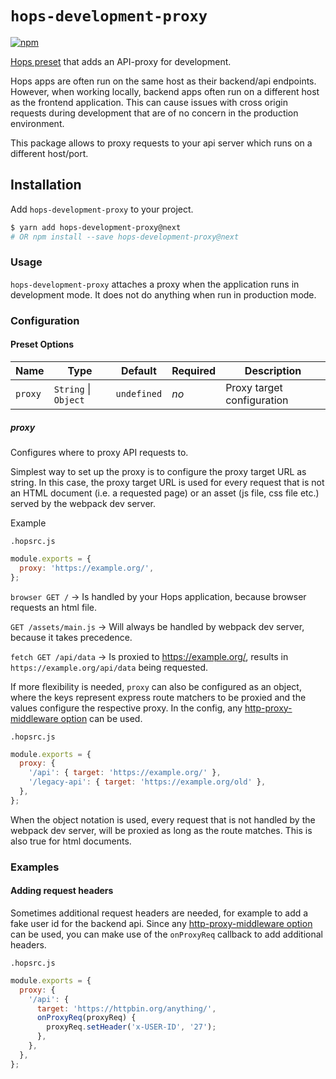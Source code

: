 # `hops-development-proxy`

[![npm](https://img.shields.io/npm/v/hops-development-proxy/next.svg)](https://www.npmjs.com/package/hops-development-proxy)

[Hops preset](https://github.com/xing/hops/tree/master#presets) that adds an API-proxy for development.

Hops apps are often run on the same host as their backend/api endpoints. However, when working locally, backend apps often run on a different host as the frontend application. This can cause issues with cross origin requests during development that are of no concern in the production environment.

This package allows to proxy requests to your api server which runs on a different host/port.

## Installation

Add `hops-development-proxy` to your project.

```bash
$ yarn add hops-development-proxy@next
# OR npm install --save hops-development-proxy@next
```

### Usage

`hops-development-proxy` attaches a proxy when the application runs in development mode. It does not do anything when run in production mode.

### Configuration

#### Preset Options

| Name    | Type                 | Default     | Required | Description                |
| ------- | -------------------- | ----------- | -------- | -------------------------- |
| `proxy` | `String` \| `Object` | `undefined` | _no_     | Proxy target configuration |

##### proxy

Configures where to proxy API requests to.

Simplest way to set up the proxy is to configure the proxy target URL as string. In this case, the proxy target URL is used for every request that is not an HTML document (i.e. a requested page) or an asset (js file, css file etc.) served by the webpack dev server.

Example

`.hopsrc.js`

```javascript
module.exports = {
  proxy: 'https://example.org/',
};
```

`browser GET /` -> Is handled by your Hops application, because browser requests an html file.

`GET /assets/main.js` -> Will always be handled by webpack dev server, because it takes precedence.

`fetch GET /api/data` -> Is proxied to https://example.org/, results in `https://example.org/api/data` being requested.

If more flexibility is needed, `proxy` can also be configured as an object, where the keys represent express route matchers to be proxied and the values configure the respective proxy. In the config, any [http-proxy-middleware option](https://github.com/chimurai/http-proxy-middleware#options) can be used.

`.hopsrc.js`

```javascript
module.exports = {
  proxy: {
    '/api': { target: 'https://example.org/' },
    '/legacy-api': { target: 'https://example.org/old' },
  },
};
```

When the object notation is used, every request that is not handled by the webpack dev server, will be proxied as long as the route matches. This is also true for html documents.

### Examples

#### Adding request headers

Sometimes additional request headers are needed, for example to add a fake user id for the backend api. Since any [http-proxy-middleware option](https://github.com/chimurai/http-proxy-middleware#options) can be used, you can make use of the `onProxyReq` callback to add additional headers.

`.hopsrc.js`

```javascript
module.exports = {
  proxy: {
    '/api': {
      target: 'https://httpbin.org/anything/',
      onProxyReq(proxyReq) {
        proxyReq.setHeader('x-USER-ID', '27');
      },
    },
  },
};
```
